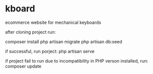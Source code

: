 # kboard
ecommerce website for mechanical keyboards

after cloning project run:

composer install
php artisan migrate
php artisan db:seed


if successful, run porject: php artisan serve 

if project fail to run due to incompatibility in PHP verson installed, run: composer update
